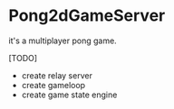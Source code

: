 # Pong2dGameServer
it's a multiplayer pong game.

[TODO]
- create relay server
- create gameloop
- create game state engine
